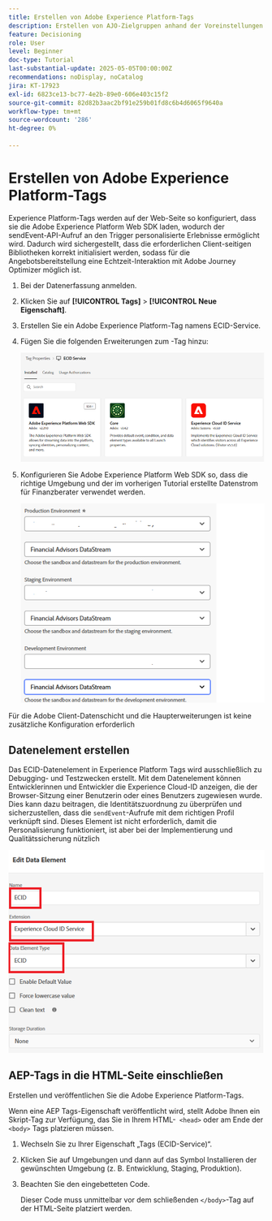 ```yaml
---
title: Erstellen von Adobe Experience Platform-Tags
description: Erstellen von AJO-Zielgruppen anhand der Voreinstellungen für Benutzerinvestitionen (Aktien, Anleihen, CDs)
feature: Decisioning
role: User
level: Beginner
doc-type: Tutorial
last-substantial-update: 2025-05-05T00:00:00Z
recommendations: noDisplay, noCatalog
jira: KT-17923
exl-id: 6823ce13-bc77-4e2b-89e0-606e403c15f2
source-git-commit: 82d82b3aac2bf91e259b01fd8c6b4d6065f9640a
workflow-type: tm+mt
source-wordcount: '286'
ht-degree: 0%

---
```


# Erstellen von Adobe Experience Platform-Tags

Experience Platform-Tags werden auf der Web-Seite so konfiguriert, dass sie die Adobe Experience Platform Web SDK laden, wodurch der sendEvent-API-Aufruf an den Trigger personalisierte Erlebnisse ermöglicht wird. Dadurch wird sichergestellt, dass die erforderlichen Client-seitigen Bibliotheken korrekt initialisiert werden, sodass für die Angebotsbereitstellung eine Echtzeit-Interaktion mit Adobe Journey Optimizer möglich ist.

1. Bei der Datenerfassung anmelden.
1. Klicken Sie auf **[!UICONTROL Tags]** > **[!UICONTROL Neue Eigenschaft]**.
1. Erstellen Sie ein Adobe Experience Platform-Tag namens ECID-Service.
1. Fügen Sie die folgenden Erweiterungen zum -Tag hinzu:

   ![tags-extensions](assets/ecid-tag.png)

1. Konfigurieren Sie Adobe Experience Platform Web SDK so, dass die richtige Umgebung und der im vorherigen Tutorial erstellte Datenstrom für Finanzberater verwendet werden.

   ![web-sdk-configuration](assets/web-sdk-configuration.png)

Für die Adobe Client-Datenschicht und die Haupterweiterungen ist keine zusätzliche Konfiguration erforderlich

## Datenelement erstellen

Das ECID-Datenelement in Experience Platform Tags wird ausschließlich zu Debugging- und Testzwecken erstellt. Mit dem Datenelement können Entwicklerinnen und Entwickler die Experience Cloud-ID anzeigen, die der Browser-Sitzung einer Benutzerin oder eines Benutzers zugewiesen wurde. Dies kann dazu beitragen, die Identitätszuordnung zu überprüfen und sicherzustellen, dass die `sendEvent`-Aufrufe mit dem richtigen Profil verknüpft sind. Dieses Element ist nicht erforderlich, damit die Personalisierung funktioniert, ist aber bei der Implementierung und Qualitätssicherung nützlich

![ECID](assets/ecid-data-element.png)


## AEP-Tags in die HTML-Seite einschließen

Erstellen und veröffentlichen Sie die Adobe Experience Platform-Tags.

Wenn eine AEP Tags-Eigenschaft veröffentlicht wird, stellt Adobe Ihnen ein Skript-Tag zur Verfügung, das Sie in Ihrem HTML-``` <head>``` oder am Ende der ``` <body>``` Tags platzieren müssen.

1. Wechseln Sie zu Ihrer Eigenschaft „Tags (ECID-Service)“.

1. Klicken Sie auf Umgebungen und dann auf das Symbol Installieren der gewünschten Umgebung (z. B. Entwicklung, Staging, Produktion).

1. Beachten Sie den eingebetteten Code.

   Dieser Code muss unmittelbar vor dem schließenden ```</body>```-Tag auf der HTML-Seite platziert werden.
